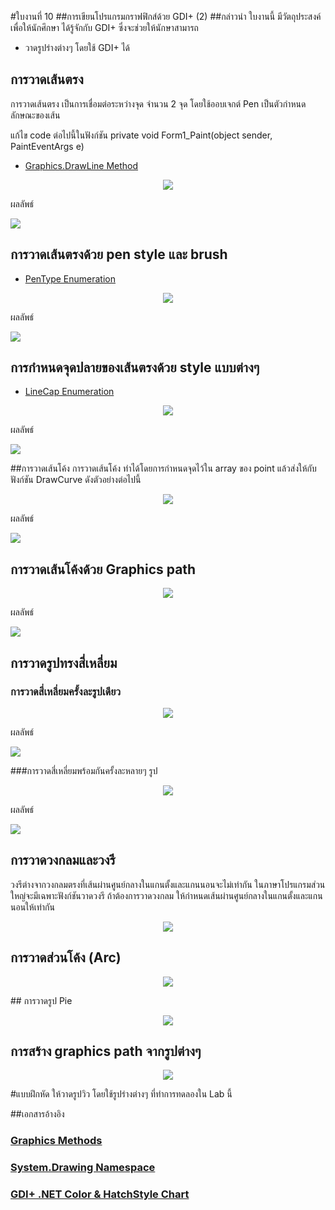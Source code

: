 #ใบงานที่ 10
##การเขียนโปรแกรมกราฟฟิกส์ด้วย GDI+ (2)
##กล่าวนำ
ใบงานนี้ มีวัตถุประสงค์ เพื่อให้นักศึกษา ได้รู้จักกับ GDI+ ซึ่งจะช่วยให้นักษาสามารถ
* วาดรูปร่างต่างๆ โดยใช้ GDI+ ได้


## การวาดเส้นตรง
การวาดเส้นตรง เป็นการเชื่อมต่อระหว่างจุด จำนวน 2 จุด  โดยใช้ออบเจกต์ Pen เป็นตัวกำหนดลักษณะของเส้น 

แก้ไข code ต่อไปนี้ในฟังก์ชัน private void Form1_Paint(object sender, PaintEventArgs e)
* [Graphics.DrawLine Method](https://msdn.microsoft.com/en-us/library/system.drawing.graphics.drawline(v=vs.110).aspx)

<p align="center">
<img src= "https://github.com/Desktop-Programming-Lab-2559/LAB-10/blob/master/imgs/lab10-1.png">
</p>

ผลลัพธ์

![](https://github.com/fernkamon/LAB-10/blob/master/1.JPG)

## การวาดเส้นตรงด้วย pen style และ brush
* [PenType Enumeration](https://msdn.microsoft.com/en-us/library/system.drawing.drawing2d.pentype(v=vs.110).aspx)
 <p align="center">
<img src= "https://github.com/Desktop-Programming-Lab-2559/LAB-10/blob/master/imgs/lab10-2.png">
</p>

ผลลัพธ์

![](https://github.com/fernkamon/LAB-10/blob/master/imgs/2.JPG)

## การกำหนดจุดปลายของเส้นตรงด้วย style แบบต่างๆ

* [LineCap Enumeration](https://msdn.microsoft.com/en-us/library/system.drawing.drawing2d.linecap(v=vs.110).aspx)
<p align="center">
<img src= "https://github.com/Desktop-Programming-Lab-2559/LAB-10/blob/master/imgs/lab10-3.png">
</p>

ผลลัพธ์

![](https://github.com/fernkamon/LAB-10/blob/master/imgs/3.JPG)

##การวาดเส้นโค้ง
การวาดเส้นโค้ง ทำได้โดยการกำหนดจุดไว้ใน array ของ point แล้วส่งให้กับฟังก์ชัน DrawCurve ดังตัวอย่างต่อไปนี้
<p align="center">
<img src= "https://github.com/Desktop-Programming-Lab-2559/LAB-10/blob/master/imgs/lab10-4.png">
</p>

ผลลัพธ์

![](https://github.com/fernkamon/LAB-10/blob/master/imgs/4.JPG)


## การวาดเส้นโค้งด้วย Graphics path
 <p align="center">
<img src= "https://github.com/Desktop-Programming-Lab-2559/LAB-10/blob/master/imgs/lab10-5.png">
</p> 

ผลลัพธ์

![](https://github.com/fernkamon/LAB-10/blob/master/imgs/5.JPG)

## การวาดรูปทรงสี่เหลี่ยม
### การวาดสี่เหลี่ยมครั้งละรูปเดียว
  <p align="center">
<img src= "https://github.com/Desktop-Programming-Lab-2559/LAB-10/blob/master/imgs/lab10-6.png">
</p> 

ผลลัพธ์

![](https://github.com/fernkamon/LAB-10/blob/master/imgs/6.JPG)

###การวาดสี่เหลี่ยมพร้อมกันครั้งละหลายๆ รูป
  <p align="center">
<img src= "https://github.com/Desktop-Programming-Lab-2559/LAB-10/blob/master/imgs/lab10-7.png">
</p> 

ผลลัพธ์

![](https://github.com/fernkamon/LAB-10/blob/master/imgs/7.JPG)

## การวาดวงกลมและวงรี
วงรีต่างจากวงกลมตรงที่เส้นผ่านศูนย์กลางในแกนตั้งและแกนนอนจะไม่เท่ากัน ในภาษาโปรแกรมส่วนใหญ่จะมีเฉพาะฟังก์ชันวาดวงรี ถ้าต้องการวาดวงกลม ให้กำหนดเส้นผ่านศูนย์กลางในแกนตั้งและแกนนอนให้เท่ากัน
   <p align="center">
<img src= "https://github.com/Desktop-Programming-Lab-2559/LAB-10/blob/master/imgs/lab10-8.png">
</p> 

## การวาดส่วนโค้ง (Arc)
   <p align="center">
<img src= "https://github.com/Desktop-Programming-Lab-2559/LAB-10/blob/master/imgs/lab10-9.png">
</p> 
## การวาดรูป Pie
  <p align="center">
<img src= "https://github.com/Desktop-Programming-Lab-2559/LAB-10/blob/master/imgs/lab10-10.png">
</p>  

## การสร้าง graphics path จากรูปต่างๆ 
  <p align="center">
<img src= "https://github.com/Desktop-Programming-Lab-2559/LAB-10/blob/master/imgs/lab10-11.png">
</p>  

#แบบฝึกหัด
ให้วาดรูปวิว โดยใช้รูปร่างต่างๆ ที่ทำการทดลองใน Lab นี้

##เอกสารอ้างอิง
### [Graphics Methods](https://msdn.microsoft.com/en-us/library/system.drawing.graphics_methods(v=vs.110).aspx)
### [System.Drawing Namespace](https://msdn.microsoft.com/en-us/library/system.drawing(v=vs.110).aspx)
### [GDI+ .NET Color & HatchStyle Chart](https://drewnoakes.com/snippets/GdiColorChart/)

